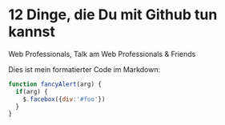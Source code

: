 # 12 Dinge, die Du mit Github tun kannst

Web Professionals, Talk am Web Professionals & Friends

Dies ist mein formatierter Code im Markdown:
```javascript
function fancyAlert(arg) {
  if(arg) {
    $.facebox({div:'#foo'})
  }
}
```
